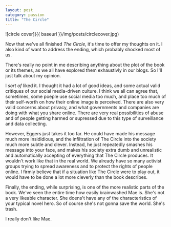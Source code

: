 ```yaml
---
layout: post
category: passion
title: "The Circle"
---
```

![circle cover]({{ baseurl }}/img/posts/circlecover.jpg)

Now that we've all finished *The Circle*, it's time to offer my thoughts on it. I also kind of want to address the ending, which probably shocked most of us. 

There's really no point in me describing anything about the plot of the book or its themes, as we all have explored them exhaustivly in our blogs. So I'll just talk about my opinion.

I *sort of* liked it. I thought it had a lot of good ideas, and some actual valid critiques of our social media-driven culture. I think we all can agree that, sometimes, some poeple use social media too much, and place too much of their self-worth on how their online image is perceived. There are also very valid concerns about privacy, and what governments and companies are doing with what you share online. There are very real possibilities of abuse and of people getting harmed or supressed due to this type of surveillance and data collecting. 

However, Eggers just takes it too far. He could have made his message much more insididious, and the infiltration of The Circle into the society much more subtle and clever. Instead, he just repeatedly smashes his message into your face, and makes his society extra dumb and unrealistic and automatically accepting of everything that The Circle produces. It wouldn't work like that in the real world. We already have so many activist groups trying to spread awareness and to protect the rights of people online. I firmly believe that if a situation like The Circle were to play out, it would have to be done a lot more cleverly than the book describes.

Finally, the ending, while surprising, is one of the more realistic parts of the book. We've seen the entire time how easily brainwashed Mae is. She's not a very likeable character. She doens't have any of the characteristics of your typical novel hero. So of course she's not gonna save the world. She's trash.

I really don't like Mae. 